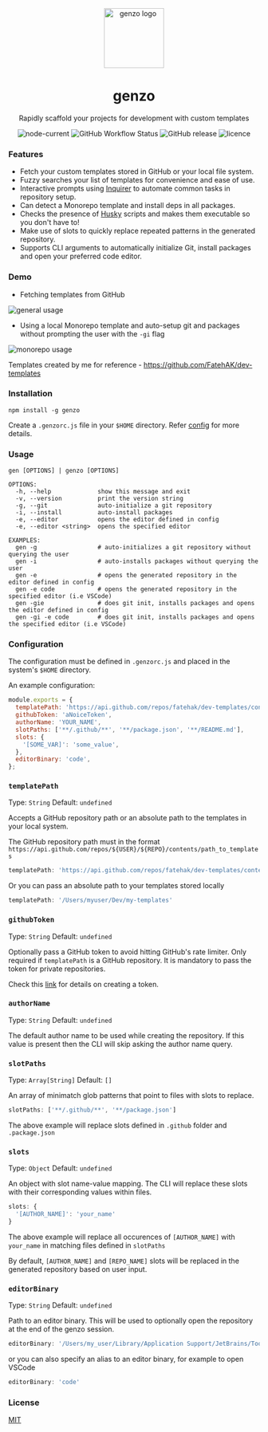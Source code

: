 <div align="center">
  <a href="https://www.npmjs.com/package/genzo">
    <img width="120" height="120" hspace="10"
      src="https://images2.imgbox.com/bc/cd/sxR54KnL_o.png" alt="genzo logo">
  </a>
 <h1>genzo</h1>
  <p>
    Rapidly scaffold your projects for development with custom templates
  </p>
</div>

<div align="center">
  <img src="https://img.shields.io/node/v/genzo" alt="node-current" />
  <img alt="GitHub Workflow Status" src="https://img.shields.io/github/actions/workflow/status/fatehak/genzo-cli/validate_build.yaml">
  <img src="https://img.shields.io/github/v/release/fatehak/genzo-cli" alt="GitHub release" />
  <img src="https://img.shields.io/npm/l/genzo" alt="licence" />
</div>

### Features

- Fetch your custom templates stored in GitHub or your local file system.
- Fuzzy searches your list of templates for convenience and ease of use.
- Interactive prompts using [Inquirer](https://www.npmjs.com/package/inquirer) to automate common tasks in repository setup.
- Can detect a Monorepo template and install deps in all packages.
- Checks the presence of [Husky](https://www.npmjs.com/package/husky) scripts and makes them executable so you don't have to!
- Make use of slots to quickly replace repeated patterns in the generated repository.
- Supports CLI arguments to automatically initialize Git, install packages and open your preferred code editor.

### Demo

- Fetching templates from GitHub

![general usage](https://images2.imgbox.com/27/68/DqPhlgQc_o.gif)

- Using a local Monorepo template and auto-setup git and packages without prompting the user with the `-gi` flag

![monorepo usage](https://images2.imgbox.com/bd/12/7Qwxmkql_o.gif)

Templates created by me for reference - https://github.com/FatehAK/dev-templates

### Installation

```shell
npm install -g genzo
```

Create a `.genzorc.js` file in your `$HOME` directory. Refer [config](#configuration) for more details.

### Usage

```console
gen [OPTIONS] | genzo [OPTIONS]

OPTIONS:
  -h, --help             show this message and exit
  -v, --version          print the version string
  -g, --git              auto-initialize a git repository
  -i, --install          auto-install packages
  -e, --editor           opens the editor defined in config
  -e, --editor <string>  opens the specified editor

EXAMPLES:
  gen -g                 # auto-initializes a git repository without querying the user
  gen -i                 # auto-installs packages without querying the user
  gen -e                 # opens the generated repository in the editor defined in config
  gen -e code            # opens the generated repository in the specified editor (i.e VSCode)
  gen -gie               # does git init, installs packages and opens the editor defined in config
  gen -gi -e code        # does git init, installs packages and opens the specified editor (i.e VSCode)
```

### Configuration

The configuration must be defined in `.genzorc.js` and placed in the system's `$HOME` directory.

An example configuration:

```js
module.exports = {
  templatePath: 'https://api.github.com/repos/fatehak/dev-templates/contents/templates',
  githubToken: 'aNoiceToken',
  authorName: 'YOUR_NAME',
  slotPaths: ['**/.github/**', '**/package.json', '**/README.md'],
  slots: {
    '[SOME_VAR]': 'some_value',
  },
  editorBinary: 'code',
};
```

### `templatePath`

Type: `String` Default: `undefined`

Accepts a GitHub repository path or an absolute path to the templates in your local system.

The GitHub repository path must in the format `https://api.github.com/repos/${USER}/${REPO}/contents/path_to_templates`

```js
templatePath: 'https://api.github.com/repos/fatehak/dev-templates/contents/templates'
```

Or you can pass an absolute path to your templates stored locally

```js
templatePath: '/Users/myuser/Dev/my-templates'
```

### `githubToken`

Type: `String` Default: `undefined`

Optionally pass a GitHub token to avoid hitting GitHub's rate limiter. Only required if `templatePath` is a GitHub repository. It is mandatory to pass the token for private repositories.

Check this [link](https://docs.github.com/en/authentication/keeping-your-account-and-data-secure/creating-a-personal-access-token) for details on creating a token.

### `authorName`

Type: `String` Default: `undefined`

The default author name to be used while creating the repository. If this value is present then the CLI will skip asking the author name query.

### `slotPaths`

Type: `Array[String]` Default: `[]`

An array of minimatch glob patterns that point to files with slots to replace.

```js
slotPaths: ['**/.github/**', '**/package.json']
```

The above example will replace slots defined in `.github` folder and `.package.json`

### `slots`

Type: `Object` Default: `undefined`

An object with slot name-value mapping. The CLI will replace these slots with their corresponding values within files.

```js
slots: {
  '[AUTHOR_NAME]': 'your_name'
}
```

The above example will replace all occurences of `[AUTHOR_NAME]` with `your_name` in matching files defined in `slotPaths`

By default, `[AUTHOR_NAME]` and `[REPO_NAME]` slots will be replaced in the generated repository based on user input.

### `editorBinary`

Type: `String` Default: `undefined`

Path to an editor binary. This will be used to optionally open the repository at the end of the genzo session.

```js
editorBinary: '/Users/my_user/Library/Application Support/JetBrains/Toolbox/scripts/webstorm'
```

or you can also specify an alias to an editor binary, for example to open VSCode

```js
editorBinary: 'code'
```

### License

[MIT](./LICENSE)
